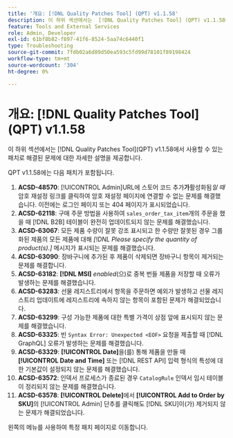 ```yaml
---
title: '개요: [!DNL Quality Patches Tool] (QPT) v1.1.58'
description: 이 하위 섹션에서는  [!DNL Quality Patches Tool] (QPT) v1.1.58에서 사용할 수 있는 패치로 해결된 문제에 대한 자세한 설명을 제공합니다.
feature: Tools and External Services
role: Admin, Developer
exl-id: 61bf8b82-f897-41f6-8524-5aa74c6440f1
type: Troubleshooting
source-git-commit: 7fdb02a6d89d50ea593c5fd99d78101f89198424
workflow-type: tm+mt
source-wordcount: '304'
ht-degree: 0%

---
```


# 개요: [!DNL Quality Patches Tool]&#x200B;(QPT) v1.1.58

이 하위 섹션에서는 [!DNL Quality Patches Tool]&#x200B;(QPT) v1.1.58에서 사용할 수 있는 패치로 해결된 문제에 대한 자세한 설명을 제공합니다.

QPT v1.1.58에는 다음 패치가 포함됩니다.

1. **ACSD-48570**: [!UICONTROL Admin]URL에 스토어 코드 추가&#x200B;**가**&#x200B;활성화됨&#x200B;*일 때* 암호 재설정 링크를 클릭하여 암호 재설정 페이지에 연결할 수 없는 문제를 해결했습니다. 이전에는 로그인 페이지 또는 404 페이지가 표시되었습니다.
1. **ACSD-62118**: 구매 주문 방법을 사용하여 `sales_order_tax_item`개의 주문을 했을 때 [!DNL B2B] 테이블이 완전히 업데이트되지 않는 문제를 해결했습니다.
1. **ACSD-63067**: 모든 제품 수량이 잘못 강조 표시되고 한 수량만 잘못된 경우 그룹화된 제품의 모든 제품에 대해 *[!DNL Please specify the quantity of product(s).]* 메시지가 표시되는 문제를 해결했습니다.
1. **ACSD-63090**: 장바구니에 추가된 후 제품이 삭제되면 장바구니 항목이 제거되는 문제를 해결합니다.
1. **ACSD-63182**: **[!DNL MSI]** *enabled*(으)로 중복 번들 제품을 저장할 때 오류가 발생하는 문제를 해결했습니다.
1. **ACSD-63283**: 선물 레지스트리에서 항목을 주문하면 예외가 발생하고 선물 레지스트리 업데이트에 레지스트리에 속하지 않는 항목이 포함된 문제가 해결되었습니다.
1. **ACSD-63299**: 구성 가능한 제품에 대한 특별 가격이 상점 앞에 표시되지 않는 문제를 해결했습니다.
1. **ACSD-63325**: 빈 `Syntax Error: Unexpected <EOF>` 요청을 제출할 때 [!DNL GraphQL] 오류가 발생하는 문제를 해결했습니다.
1. **ACSD-63329**: **[!UICONTROL Date]**&#x200B;을(를) 통해 제품을 만들 때 **[!UICONTROL Date and Time]** 또는 [!DNL REST API] 입력 형식의 특성에 대한 기본값이 설정되지 않는 문제를 해결했습니다.
1. **ACSD-63572**: 인덱서 프로세스가 종료된 경우 `CatalogRule` 인덱서 임시 테이블이 정리되지 않는 문제를 해결했습니다.
1. **ACSD-63578**: **[!UICONTROL Delete]**&#x200B;에서 **[!UICONTROL Add to Order by SKU]**&#x200B;의 [!UICONTROL Admin] 단추를 클릭해도 [!DNL SKU]이(가) 제거되지 않는 문제가 해결되었습니다.

왼쪽의 메뉴를 사용하여 특정 패치 페이지로 이동합니다.
